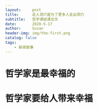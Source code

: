```yaml
---
layout:     post
title:      走入洞穴是为了更多人走出洞穴
subtitle:   哲学课结课论文
date:       2020-5-17
author:     Susan
header-img: img/the-first.png
catalog: false
tags:
    - 新闻故事
---
```



# 哲学家是最幸福的
# 哲学家要给人带来幸福
